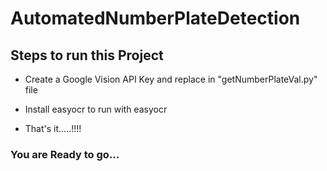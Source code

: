 # AutomatedNumberPlateDetection

## Steps to run this Project

- Create a Google Vision API Key and replace in "getNumberPlateVal.py" file

- Install easyocr to run with easyocr

- That's it.....!!!! 

### You are Ready to go...
